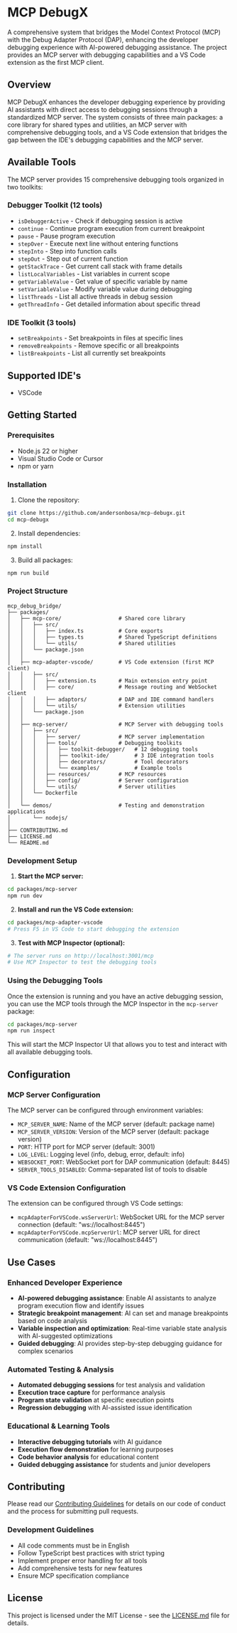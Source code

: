 # MCP DebugX

A comprehensive system that bridges the Model Context Protocol (MCP) with the Debug Adapter Protocol (DAP), enhancing the developer debugging experience with AI-powered debugging assistance. The project provides an MCP server with debugging capabilities and a VS Code extension as the first MCP client.

## Overview

MCP DebugX enhances the developer debugging experience by providing AI assistants with direct access to debugging sessions through a standardized MCP server. The system consists of three main packages: a core library for shared types and utilities, an MCP server with comprehensive debugging tools, and a VS Code extension that bridges the gap between the IDE's debugging capabilities and the MCP server.

## Available Tools

The MCP server provides 15 comprehensive debugging tools organized in two toolkits:

### **Debugger Toolkit (12 tools)**
- `isDebuggerActive` - Check if debugging session is active
- `continue` - Continue program execution from current breakpoint
- `pause` - Pause program execution
- `stepOver` - Execute next line without entering functions
- `stepInto` - Step into function calls
- `stepOut` - Step out of current function
- `getStackTrace` - Get current call stack with frame details
- `listLocalVariables` - List variables in current scope
- `getVariableValue` - Get value of specific variable by name
- `setVariableValue` - Modify variable value during debugging
- `listThreads` - List all active threads in debug session
- `getThreadInfo` - Get detailed information about specific thread

### **IDE Toolkit (3 tools)**
- `setBreakpoints` - Set breakpoints in files at specific lines
- `removeBreakpoints` - Remove specific or all breakpoints
- `listBreakpoints` - List all currently set breakpoints

## Supported IDE's

- VSCode

## Getting Started

### Prerequisites

- Node.js 22 or higher
- Visual Studio Code or Cursor
- npm or yarn

### Installation

1. Clone the repository:
```bash
git clone https://github.com/andersonbosa/mcp-debugx.git
cd mcp-debugx
```

2. Install dependencies:
```bash
npm install
```

3. Build all packages:
```bash
npm run build
```


### Project Structure

```
mcp_debug_bridge/
├── packages/
│   ├── mcp-core/                  # Shared core library
│   │   ├── src/
│   │   │   ├── index.ts           # Core exports
│   │   │   ├── types.ts           # Shared TypeScript definitions
│   │   │   └── utils/             # Shared utilities
│   │   └── package.json
│   │
│   ├── mcp-adapter-vscode/        # VS Code extension (first MCP client)
│   │   ├── src/
│   │   │   ├── extension.ts       # Main extension entry point
│   │   │   ├── core/              # Message routing and WebSocket client
│   │   │   ├── adaptors/          # DAP and IDE command handlers
│   │   │   └── utils/             # Extension utilities
│   │   └── package.json
│   │
│   ├── mcp-server/                # MCP Server with debugging tools
│   │   ├── src/
│   │   │   ├── server/            # MCP server implementation
│   │   │   ├── tools/             # Debugging toolkits
│   │   │   │   ├── toolkit-debugger/   # 12 debugging tools
│   │   │   │   ├── toolkit-ide/        # 3 IDE integration tools
│   │   │   │   ├── decorators/         # Tool decorators
│   │   │   │   └── examples/           # Example tools
│   │   │   ├── resources/         # MCP resources
│   │   │   ├── config/            # Server configuration
│   │   │   └── utils/             # Server utilities
│   │   └── Dockerfile
│   │
│   └── demos/                     # Testing and demonstration applications
│       └── nodejs/
│
├── CONTRIBUTING.md
├── LICENSE.md
└── README.md
```

### Development Setup

1. **Start the MCP server:**
```bash
cd packages/mcp-server
npm run dev
```

2. **Install and run the VS Code extension:**
```bash
cd packages/mcp-adapter-vscode
# Press F5 in VS Code to start debugging the extension
```

3. **Test with MCP Inspector (optional):**
```bash
# The server runs on http://localhost:3001/mcp
# Use MCP Inspector to test the debugging tools
```

### Using the Debugging Tools

Once the extension is running and you have an active debugging session, you can use the MCP tools through the MCP Inspector in the `mcp-server` package:

```bash
cd packages/mcp-server
npm run inspect
```

This will start the MCP Inspector UI that allows you to test and interact with all available debugging tools.

## Configuration

### MCP Server Configuration

The MCP server can be configured through environment variables:

- `MCP_SERVER_NAME`: Name of the MCP server (default: package name)
- `MCP_SERVER_VERSION`: Version of the MCP server (default: package version)
- `PORT`: HTTP port for MCP server (default: 3001)
- `LOG_LEVEL`: Logging level (info, debug, error, default: info)
- `WEBSOCKET_PORT`: WebSocket port for DAP communication (default: 8445)
- `SERVER_TOOLS_DISABLED`: Comma-separated list of tools to disable

### VS Code Extension Configuration

The extension can be configured through VS Code settings:

- `mcpAdapterForVSCode.wsServerUrl`: WebSocket URL for the MCP server connection (default: "ws://localhost:8445")
- `mcpAdapterForVSCode.mcpServerUrl`: MCP server URL for direct communication (default: "ws://localhost:8445")

## Use Cases

### **Enhanced Developer Experience**
- **AI-powered debugging assistance**: Enable AI assistants to analyze program execution flow and identify issues
- **Strategic breakpoint management**: AI can set and manage breakpoints based on code analysis
- **Variable inspection and optimization**: Real-time variable state analysis with AI-suggested optimizations
- **Guided debugging**: AI provides step-by-step debugging guidance for complex scenarios

### **Automated Testing & Analysis**
- **Automated debugging sessions** for test analysis and validation
- **Execution trace capture** for performance analysis
- **Program state validation** at specific execution points
- **Regression debugging** with AI-assisted issue identification

### **Educational & Learning Tools**
- **Interactive debugging tutorials** with AI guidance
- **Execution flow demonstration** for learning purposes
- **Code behavior analysis** for educational content
- **Guided debugging assistance** for students and junior developers

## Contributing

Please read our [Contributing Guidelines](CONTRIBUTING.md) for details on our code of conduct and the process for submitting pull requests.

### Development Guidelines
- All code comments must be in English
- Follow TypeScript best practices with strict typing
- Implement proper error handling for all tools
- Add comprehensive tests for new features
- Ensure MCP specification compliance

## License

This project is licensed under the MIT License - see the [LICENSE.md](LICENSE.md) file for details.
